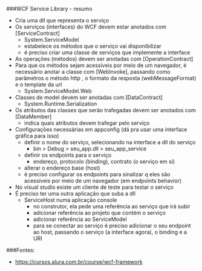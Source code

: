 ###WCF Service Library - resumo
- Cria uma dll que representa o serviço
- Os serviços (interfaces) do WCF devem estar anotados com [ServiceContract]
    - System.ServiceModel
    - estabelece os métodos que o serviço vai disponibilizar
    - é preciso criar uma classe de serviços que implemente a interface
- As operações (métodos) devem ser anotadas com [OperationContract]
- Para que os métodos sejam acessíveis por meio de um navegador, é necessário anotar a classe com [WebInvoke], passando como parâmetros o método http , o formato da resposta (webMessageFormat) e o template da url
    - System.ServiceModel.Web
- Classes de model devem ser anotadas com [DataContract]
    - System.Runtime.Serialization
- Os atributos das classes que serão trafegadas devem ser anotados com [DataMember]
    - indica quais atributos devem trafegar pelo serviço
- Configurações necessárias em appconfig (dá pra usar uma interface gráfica para isso)
    - definir o nome do serviço, selecionando na interface a dll do serviço
        - bin > Debug > seu_app.dll > seu_app_service
    - definir os endpoints para o serviço
        - endereço, protocolo (binding), contrato (o serviço em si)
    - alterar o endereço base (host)
    - é preciso configurar os endpoints para sinalizar q eles são acessíveis por meio de um navegador (em endpoints behavior)
- No visual studio existe um cliente de teste para testar o serviço
- É preciso ter uma outra aplicação que suba a dll
    - ServiceHost numa aplicação console
        - no construtor, ela pede uma referência ao serviço que irá subir
        - adicionar referência ao projeto que contém o serviço
        - adicionar referência ao ServiceModel
        - para se conectar ao serviço é preciso adicionar o seu endpoint ao host, passando o serviço (a interface agora), o binding e a URI
    









###Fontes:
- https://cursos.alura.com.br/course/wcf-framework